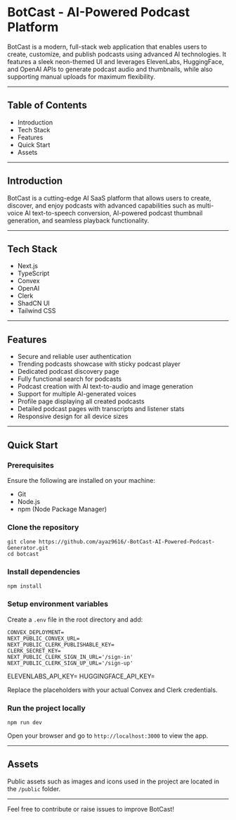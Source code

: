 <!DOCTYPE html>
<html lang="en">
<head>
  <meta charset="UTF-8" />
  <meta name="viewport" content="width=device-width, initial-scale=1" />
  
</head>
<body>
  <h1>BotCast - AI-Powered Podcast Platform</h1>

  <p>BotCast is a modern, full-stack web application that enables users to create, customize, and publish podcasts using advanced AI technologies. It features a sleek neon-themed UI and leverages ElevenLabs, HuggingFace, and OpenAI APIs to generate podcast audio and thumbnails, while also supporting manual uploads for maximum flexibility.</p>

  <hr />

  <h2>Table of Contents</h2>
  <ul>
    <li>Introduction</li>
    <li>Tech Stack</li>
    <li>Features</li>
    <li>Quick Start</li>
    <li>Assets</li>
  </ul>

  <hr />

  <h2>Introduction</h2>
  <p>BotCast is a cutting-edge AI SaaS platform that allows users to create, discover, and enjoy podcasts with advanced capabilities such as multi-voice AI text-to-speech conversion, AI-powered podcast thumbnail generation, and seamless playback functionality.</p>

  <hr />

  <h2>Tech Stack</h2>
  <ul>
    <li>Next.js</li>
    <li>TypeScript</li>
    <li>Convex</li>
    <li>OpenAI</li>
    <li>Clerk</li>
    <li>ShadCN UI</li>
    <li>Tailwind CSS</li>
  </ul>

  <hr />

  <h2>Features</h2>
  <ul>
    <li>Secure and reliable user authentication</li>
    <li>Trending podcasts showcase with sticky podcast player</li>
    <li>Dedicated podcast discovery page</li>
    <li>Fully functional search for podcasts</li>
    <li>Podcast creation with AI text-to-audio and image generation</li>
    <li>Support for multiple AI-generated voices</li>
    <li>Profile page displaying all created podcasts</li>
    <li>Detailed podcast pages with transcripts and listener stats</li>
    <li>Responsive design for all device sizes</li>
  </ul>

  <hr />

  <h2>Quick Start</h2>

  <h3>Prerequisites</h3>
  <p>Ensure the following are installed on your machine:</p>
  <ul>
    <li>Git</li>
    <li>Node.js</li>
    <li>npm (Node Package Manager)</li>
  </ul>

  <h3>Clone the repository</h3>
  <pre><code>git clone https://github.com/ayaz9616/-BotCast-AI-Powered-Podcast-Generator.git
cd botcast</code></pre>

  <h3>Install dependencies</h3>
  <pre><code>npm install</code></pre>

  <h3>Setup environment variables</h3>
  <p>Create a <code>.env</code> file in the root directory and add:</p>
  <pre><code>CONVEX_DEPLOYMENT=
NEXT_PUBLIC_CONVEX_URL=
NEXT_PUBLIC_CLERK_PUBLISHABLE_KEY=
CLERK_SECRET_KEY=
NEXT_PUBLIC_CLERK_SIGN_IN_URL='/sign-in'
NEXT_PUBLIC_CLERK_SIGN_UP_URL='/sign-up'</code></pre>
ELEVENLABS_API_KEY=
HUGGINGFACE_API_KEY=
  <p>Replace the placeholders with your actual Convex and Clerk credentials.</p>

  <h3>Run the project locally</h3>
  <pre><code>npm run dev</code></pre>
  <p>Open your browser and go to <code>http://localhost:3000</code> to view the app.</p>

  <hr />

  <h2>Assets</h2>
  <p>Public assets such as images and icons used in the project are located in the <code>/public</code> folder.</p>

  <hr />

  <p>Feel free to contribute or raise issues to improve BotCast!</p>
</body>
</html>
